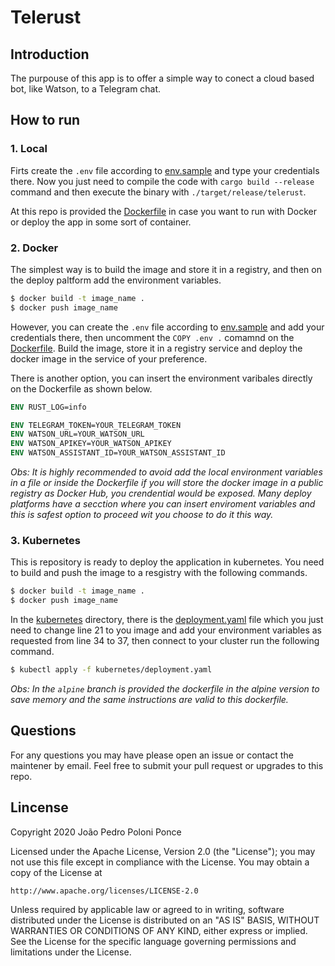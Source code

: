 # Telerust

## Introduction

The purpouse of this app is to offer a simple way to conect a cloud based bot, like Watson, to a Telegram chat. 

## How to run

### 1. Local
Firts create the `.env` file according to [env.sample](./env.sample) and type your credentials there. Now you just need to compile the code with `cargo build --release` command and then execute the binary with `./target/release/telerust`.

At this repo is provided the [Dockerfile](./Dockerfile) in case you want to run with Docker or deploy the app in some sort of container.

### 2. Docker

The simplest way is to build the image and store it in a registry, and then on the deploy paltform add the environment variables.

```bash
$ docker build -t image_name .
$ docker push image_name
```

However, you can create the `.env` file according to [env.sample](./env.sample) and add your credentials there, then uncomment the `COPY .env .` comamnd on the [Dockerfile](./Dockerfile). Build the image, store it in a registry service and deploy the docker image in the service of your preference.

There is another option, you can insert the environment varibales directly on the Dockerfile as shown below.
```dockerfile
ENV RUST_LOG=info

ENV TELEGRAM_TOKEN=YOUR_TELEGRAM_TOKEN
ENV WATSON_URL=YOUR_WATSON_URL
ENV WATSON_APIKEY=YOUR_WATSON_APIKEY
ENV WATSON_ASSISTANT_ID=YOUR_WATSON_ASSISTANT_ID
```

_Obs: It is highly recommended to avoid add the local environment variables in a file or inside the Dockerfile if you will store the docker image in a public registry as Docker Hub, you crendential would be exposed. Many deploy platforms have a secction where you can insert enviroment variables and this is safest option to proceed wit you choose to do it this way._

### 3. Kubernetes

This is repository is ready to deploy the application in kubernetes. You need to build and push the image to a resgistry with the following commands.

```bash
$ docker build -t image_name .
$ docker push image_name
```

In the [kubernetes](./kubernetes/) directory, there is the [deployment.yaml](./kubernetes/deployment.yaml) file which you just need to change line 21 to you image and add your environment variables as requested from line 34 to 37, then connect to your cluster run the following command.

```bash
$ kubectl apply -f kubernetes/deployment.yaml
```

_Obs: In the `alpine` branch is provided the dockerfile in the alpine version to save memory and the same instructions are valid to this dockerfile._

## Questions

For any questions you may have please open an issue or contact the maintener by email. Feel free to submit your pull request or upgrades to this repo.

## Lincense

Copyright 2020 João Pedro Poloni Ponce

Licensed under the Apache License, Version 2.0 (the "License");
you may not use this file except in compliance with the License.
You may obtain a copy of the License at

    http://www.apache.org/licenses/LICENSE-2.0

Unless required by applicable law or agreed to in writing, software
distributed under the License is distributed on an "AS IS" BASIS,
WITHOUT WARRANTIES OR CONDITIONS OF ANY KIND, either express or implied.
See the License for the specific language governing permissions and
limitations under the License.
